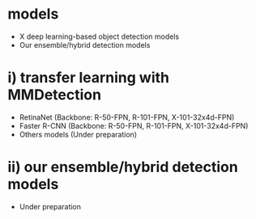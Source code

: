 # models
- X deep learning-based object detection models
- Our ensemble/hybrid detection models
# i) transfer learning with MMDetection
- RetinaNet (Backbone: R-50-FPN, R-101-FPN, X-101-32x4d-FPN)
- Faster R-CNN (Backbone: R-50-FPN, R-101-FPN, X-101-32x4d-FPN)
- Others models (Under preparation)
# ii) our ensemble/hybrid detection models
- Under preparation
